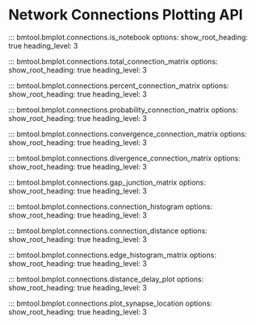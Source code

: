 # Network Connections Plotting API

::: bmtool.bmplot.connections.is_notebook
    options:
      show_root_heading: true
      heading_level: 3

::: bmtool.bmplot.connections.total_connection_matrix
    options:
      show_root_heading: true
      heading_level: 3

::: bmtool.bmplot.connections.percent_connection_matrix
    options:
      show_root_heading: true
      heading_level: 3

::: bmtool.bmplot.connections.probability_connection_matrix
    options:
      show_root_heading: true
      heading_level: 3

::: bmtool.bmplot.connections.convergence_connection_matrix
    options:
      show_root_heading: true
      heading_level: 3

::: bmtool.bmplot.connections.divergence_connection_matrix
    options:
      show_root_heading: true
      heading_level: 3

::: bmtool.bmplot.connections.gap_junction_matrix
    options:
      show_root_heading: true
      heading_level: 3

::: bmtool.bmplot.connections.connection_histogram
    options:
      show_root_heading: true
      heading_level: 3

::: bmtool.bmplot.connections.connection_distance
    options:
      show_root_heading: true
      heading_level: 3

::: bmtool.bmplot.connections.edge_histogram_matrix
    options:
      show_root_heading: true
      heading_level: 3

::: bmtool.bmplot.connections.distance_delay_plot
    options:
      show_root_heading: true
      heading_level: 3

::: bmtool.bmplot.connections.plot_synapse_location
    options:
      show_root_heading: true
      heading_level: 3
